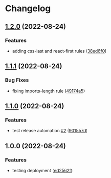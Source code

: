 # Changelog

## [1.2.0](https://github.com/Alain00/eslint-plugin-import/compare/v1.1.1...v1.2.0) (2022-08-24)


### Features

* adding css-last and react-first rules ([38ed6f0](https://github.com/Alain00/eslint-plugin-import/commit/38ed6f0bc1cf9ee071e734bd2e515f3cfb7b1386))

## [1.1.1](https://github.com/Alain00/eslint-plugin-imports-length/compare/v1.1.0...v1.1.1) (2022-08-24)


### Bug Fixes

* fixing imports-length rule ([49174a5](https://github.com/Alain00/eslint-plugin-imports-length/commit/49174a55018e8d068446eff42d252d937f83d0a1))

## [1.1.0](https://github.com/Alain00/eslint-plugin-imports-length/compare/v1.0.0...v1.1.0) (2022-08-24)


### Features

* test release automation [#2](https://github.com/Alain00/eslint-plugin-imports-length/issues/2) ([901557d](https://github.com/Alain00/eslint-plugin-imports-length/commit/901557dfdfc662bfe68451a0c254f6e2e990f98e))

## 1.0.0 (2022-08-24)


### Features

* testing deployment ([ed2562f](https://github.com/Alain00/eslint-plugin-imports-length/commit/ed2562f768b833959e9e78d94d002cc62140920b))
